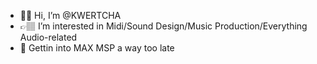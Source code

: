 - 🤟🏽 Hi, I’m @KWERTCHA
- 👉🏽 I’m interested in Midi/Sound Design/Music Production/Everything Audio-related
- 🧠 Gettin into MAX MSP a way too late


<!---
KWERTCHA/KWERTCHA is a ✨ special ✨ repository because its `README.md` (this file) appears on your GitHub profile.
You can click the Preview link to take a look at your changes.
--->
